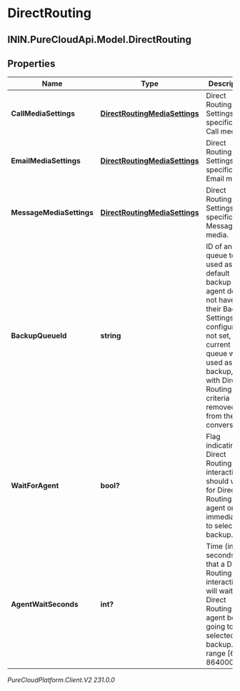# DirectRouting

## ININ.PureCloudApi.Model.DirectRouting

## Properties

|Name | Type | Description | Notes|
|------------ | ------------- | ------------- | -------------|
| **CallMediaSettings** | [**DirectRoutingMediaSettings**](DirectRoutingMediaSettings) | Direct Routing Settings specific to Call media. | [optional] |
| **EmailMediaSettings** | [**DirectRoutingMediaSettings**](DirectRoutingMediaSettings) | Direct Routing Settings specific to Email media. | [optional] |
| **MessageMediaSettings** | [**DirectRoutingMediaSettings**](DirectRoutingMediaSettings) | Direct Routing Settings specific to Message media. | [optional] |
| **BackupQueueId** | **string** | ID of another queue to be used as the default backup if an agent does not have their Backup Settings configured. If not set, the current queue will be used as backup, but with Direct Routing criteria removed from the conversation. | [optional] |
| **WaitForAgent** | **bool?** | Flag indicating if Direct Routing interactions should wait for Direct Routing agent or go immediately to selected backup. | [optional] |
| **AgentWaitSeconds** | **int?** | Time (in seconds) that a Direct Routing interaction will wait for Direct Routing agent before going to selected backup. Valid range [60, 864000]. | [optional] |



_PureCloudPlatform.Client.V2 231.0.0_
